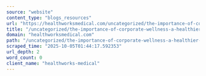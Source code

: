 ```yaml
---
source: "website"
content_type: "blogs_resources"
url: "https://healthworksmedical.com/uncategorized/the-importance-of-corporate-wellness-a-healthier-workforce-equals-a-more-productive-organization/"
title: "/uncategorized/the-importance-of-corporate-wellness-a-healthier-workforce-equals-a-more-productive-organization/"
domain: "healthworksmedical.com"
path: "/uncategorized/the-importance-of-corporate-wellness-a-healthier-workforce-equals-a-more-productive-organization/"
scraped_time: "2025-10-05T01:44:17.592353"
url_depth: 2
word_count: 0
client_name: "healthworks-medical"
---
```



